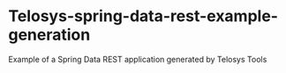 Telosys-spring-data-rest-example-generation
===========================================

Example of a Spring Data REST application generated by Telosys Tools
